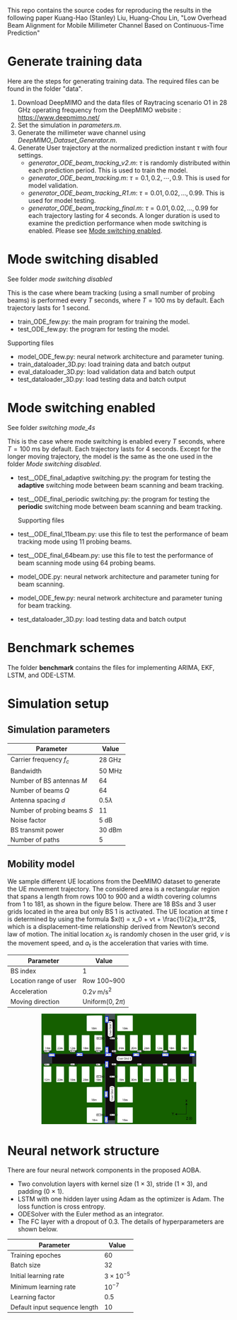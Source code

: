 This repo contains the source codes for reproducing the results in the following paper
Kuang-Hao (Stanley) Liu, Huang-Chou Lin, "Low Overhead Beam Alignment for Mobile Millimeter Channel Based on Continuous-Time Prediction"

# Generate training data
Here are the steps for generating training data. The required files can be found in the folder "data".
   1. Download DeepMIMO and the data files of Raytracing scenario O1 in 28 GHz operating frequency from the DeepMIMO website : https://www.deepmimo.net/
   2. Set the simulation in *parameters.m*.
   3. Generate the millimeter wave channel using *DeepMIMO_Dataset_Generator.m*.
   4. Generate User trajectory at the normalized prediction instant $\tau$ with four settings.
      - *generator_ODE_beam_tracking_v2.m*: $\tau$ is randomly distributed within each prediction period. This is used to train the model.
      - *generator_ODE_beam_tracking.m*: $\tau = 0.1, 0.2, \cdots, 0.9$. This is used for model validation.
      - *generator_ODE_beam_tracking_R1.m*: $\tau = 0.01, 0.02, ..., 0.99$. This is used for model testing.
      - *generator_ODE_beam_tracking_final.m*: $\tau = 0.01, 0.02, ..., 0.99$ for each trajectory lasting for 4 seconds. A longer duration is used to examine the prediction performance when mode switching is enabled. Please see [Mode switching enabled](#Mode-switching-enabled).

# Mode switching disabled 
See folder *mode switching disabled*

This is the case where beam tracking (using a small number of probing beams) is performed every $T$ seconds, where $T=100$ ms by default. Each trajectory lasts for 1 second.
- train_ODE_few.py: the main program for training the model.
- test_ODE_few.py: the program for testing the model.

Supporting files
- model_ODE_few.py: neural network architecture and parameter tuning.
- train_dataloader_3D.py: load training data and batch output
- eval_dataloader_3D.py: load validation data and batch output 
- test_dataloader_3D.py: load testing data and batch output
  
# Mode switching enabled
See folder *switching mode_4s*

This is the case where mode switching is enabled every $T$ seconds, where $T=100$ ms by default. Each trajectory lasts for 4 seconds. Except for the longer moving trajectory, the model is the same as the one used in the folder *Mode switching disabled*. 
- test__ODE_final_adaptive switching.py: the program for testing the **adaptive** switching mode between beam scanning and beam tracking. 
- test__ODE_final_periodic switching.py: the program for testing the **periodic** switching mode between beam scanning and beam tracking.

  Supporting files
- test__ODE_final_11beam.py: use this file to test the performance of beam tracking mode using 11 probing beams.
- test__ODE_final_64beam.py: use this file to test the performance of beam scanning mode using 64 probing beams.
- model_ODE.py: neural network architecture and parameter tuning for beam scanning.
- model_ODE_few.py: neural network architecture and parameter tuning for beam tracking.
- test_dataloader_3D.py: load testing data and batch output

# Benchmark schemes
The folder **benchmark** contains the files for implementing ARIMA, EKF, LSTM, and ODE-LSTM.

# Simulation setup

## Simulation parameters
| Parameter                   | Value        |
|-----------------------------|--------------|
| Carrier frequency $f_c$     | 28 GHz       |
| Bandwidth                   | 50 MHz       |
| Number of BS antennas $M$   | 64           |
| Number of beams $Q$         | 64           |
| Antenna spacing $d$         | $0.5\lambda$ |
| Number of probing beams $S$ | 11           |
| Noise factor                | 5 dB         |
| BS transmit power           | 30 dBm       |
| Number of paths             | 5            |

## Mobility model
We sample different UE locations from the DeeMIMO dataset to generate the UE movement trajectory. The considered area is a rectangular region that spans a length from rows 100 to 900 and a width covering columns from 1 to 181, as shown in the figure below. There are 18 BSs and 3 user grids located in the area but only BS 1 is activated. The UE location at time $t$ is determined by using the formula $x(t) = x_0 + vt + \frac{1}{2}a_tt^2$, which is a displacement-time relationship derived from Newton’s second law of motion. The initial location $x_0$ is randomly chosen in the user grid, $v$ is the movement speed, and $a_t$ is the acceleration that varies with time. 

| Parameter                     | Value                      |  
|-------------------------------|----------------------------|
| BS index                      | 1                          |
| Location range of user        | Row 100~900                |
| Acceleration                  | $0.2v~\text{m}/\text{s}^2$ |
| Moving direction              | Uniform($0,2\pi$)          |
<p align="center">
  <img src="./O1_topV2.jpg" width="350" title="hover text">
</p>

# Neural network structure
There are four neural network components in the proposed AOBA. 
- Two convolution layers with kernel size (1 × 3), stride (1 × 3), and padding (0 × 1).
- LSTM with one hidden layer using Adam as the optimizer is Adam. The loss function is cross entropy.
- ODESolver with the Euler method as an integrator.
- The FC layer with a dropout of 0.3.
The details of hyperparameters are shown below.

| Parameter                     | Value             |
|-------------------------------|-------------------|
| Training epoches              | 60                |
| Batch size                    | 32                |
| Initial learning rate         | $3\times 10^{-5}$ |
| Minimum learning rate         | $10^{-7}$         |
| Learning factor               | 0.5               |
| Default input sequence length | 10                |
